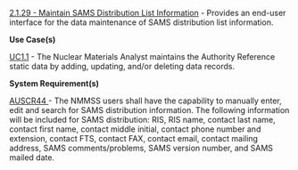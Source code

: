 <a href="https://dev.azure.com/Link-Technologies/NMMSS%20Requirements/_workitems/edit/117/" target="_blank">2.1.29 - Maintain SAMS Distribution List Information</a> - Provides an end-user interface for the data maintenance of SAMS distribution list information.



**Use Case(s)**

<a href="https://dev.azure.com/Link-Technologies/NMMSS%20Requirements/_workitems/edit/10/" target="_blank">UC1.1</a> - The Nuclear Materials Analyst maintains the Authority Reference static data by adding, updating, and/or deleting data records.

**System Requirement(s)**

<a href="https://dev.azure.com/Link-Technologies/NMMSS%20Requirements/_workitems/edit/432/" target="_blank">AUSCR44 </a> - The NMMSS users shall have the capability to manually enter, edit and search for SAMS distribution information. The following information will be included for SAMS distribution: RIS, RIS name, contact last name, contact first name, contact middle initial, contact phone number and extension, contact FTS, contact FAX, contact email, contact mailing address, SAMS comments/problems, SAMS version number, and SAMS mailed date.

